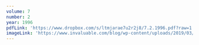 ```yaml
---
volume: 7
number: 2
year: 1996
pdfLink: 'https://www.dropbox.com/s/ltmjarae7u2r2j8/7.2.1996.pdf?raw=1'
imageLink: 'https://www.invaluable.com/blog/wp-content/uploads/2019/03/buddhist-art-hero.jpg'
---
```


